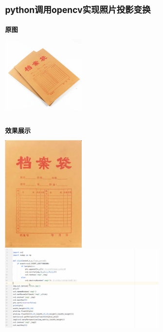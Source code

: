 # python调用opencv实现照片投影变换

## 原图
<img src="files.jpg" width="50%">

## 效果展示
<img src="result.jpg" width="50%">

<img src="效果展示.gif">
